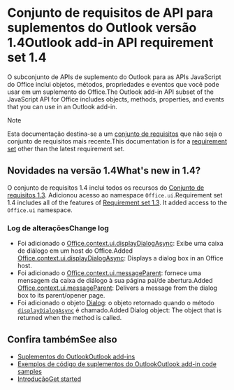 # <a name="outlook-add-in-api-requirement-set-14"></a><span data-ttu-id="8bb48-101">Conjunto de requisitos de API para suplementos do Outlook versão 1.4</span><span class="sxs-lookup"><span data-stu-id="8bb48-101">Outlook add-in API requirement set 1.4</span></span>

<span data-ttu-id="8bb48-102">O subconjunto de APIs de suplemento do Outlook para as APIs JavaScript do Office inclui objetos, métodos, propriedades e eventos que você pode usar em um suplemento do Office.</span><span class="sxs-lookup"><span data-stu-id="8bb48-102">The Outlook add-in API subset of the JavaScript API for Office includes objects, methods, properties, and events that you can use in an Outlook add-in.</span></span>

> [!NOTE]
> <span data-ttu-id="8bb48-103">Esta documentação destina-se a um [conjunto de requisitos](/office/dev/add-ins/reference/requirement-sets/outlook-api-requirement-sets) que não seja o conjunto de requisitos mais recente.</span><span class="sxs-lookup"><span data-stu-id="8bb48-103">This documentation is for a [requirement set](/office/dev/add-ins/reference/requirement-sets/outlook-api-requirement-sets) other than the latest requirement set.</span></span>

## <a name="whats-new-in-14"></a><span data-ttu-id="8bb48-104">Novidades na versão 1.4</span><span class="sxs-lookup"><span data-stu-id="8bb48-104">What's new in 1.4?</span></span>

<span data-ttu-id="8bb48-p101">O conjunto de requisitos 1.4 inclui todos os recursos do [Conjunto de requisitos 1.3](../requirement-set-1.3/outlook-requirement-set-1.3.md). Adicionou acesso ao namespace `Office.ui`.</span><span class="sxs-lookup"><span data-stu-id="8bb48-p101">Requirement set 1.4 includes all of the features of [Requirement set 1.3](../requirement-set-1.3/outlook-requirement-set-1.3.md). It added access to the `Office.ui` namespace.</span></span>

### <a name="change-log"></a><span data-ttu-id="8bb48-107">Log de alterações</span><span class="sxs-lookup"><span data-stu-id="8bb48-107">Change log</span></span>

- <span data-ttu-id="8bb48-108">Foi adicionado o [Office.context.ui.displayDialogAsync](/javascript/api/office/office.ui#displaydialogasync-startaddress--options--callback-): Exibe uma caixa de diálogo em um host do Office.</span><span class="sxs-lookup"><span data-stu-id="8bb48-108">Added [Office.context.ui.displayDialogAsync](/javascript/api/office/office.ui#displaydialogasync-startaddress--options--callback-): Displays a dialog box in an Office host.</span></span>
- <span data-ttu-id="8bb48-109">Foi adicionado o [Office.context.ui.messageParent](/javascript/api/office/office.ui#messageparent-message-): fornece uma mensagem da caixa de diálogo à sua página pai/de abertura.</span><span class="sxs-lookup"><span data-stu-id="8bb48-109">Added [Office.context.ui.messageParent](/javascript/api/office/office.ui#messageparent-message-): Delivers a message from the dialog box to its parent/opener page.</span></span>
- <span data-ttu-id="8bb48-110">Foi adicionado o objeto [Dialog](/javascript/api/office/office.dialog): o objeto retornado quando o método [`displayDialogAsync`](/javascript/api/office/office.ui#displaydialogasync-startaddress--options--callback-) é chamado.</span><span class="sxs-lookup"><span data-stu-id="8bb48-110">Added Dialog object: The object that is returned when the  method is called.</span></span>

## <a name="see-also"></a><span data-ttu-id="8bb48-111">Confira também</span><span class="sxs-lookup"><span data-stu-id="8bb48-111">See also</span></span>

- [<span data-ttu-id="8bb48-112">Suplementos do Outlook</span><span class="sxs-lookup"><span data-stu-id="8bb48-112">Outlook add-ins</span></span>](https://docs.microsoft.com/outlook/add-ins/)
- [<span data-ttu-id="8bb48-113">Exemplos de código de suplementos do Outlook</span><span class="sxs-lookup"><span data-stu-id="8bb48-113">Outlook add-in code samples</span></span>](https://developer.microsoft.com/outlook/gallery/?filterBy=Outlook,Samples,Add-ins)
- [<span data-ttu-id="8bb48-114">Introdução</span><span class="sxs-lookup"><span data-stu-id="8bb48-114">Get started</span></span>](https://docs.microsoft.com/outlook/add-ins/quick-start)